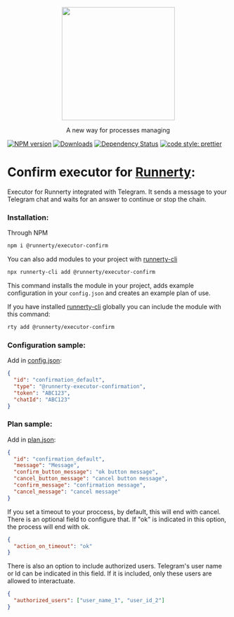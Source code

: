 <p align="center">
  <a href="http://runnerty.io">
    <img height="257" src="https://runnerty.io/assets/header/logo-stroked.png">
  </a>
  <p align="center">A new way for processes managing</p>
</p>

[![NPM version][npm-image]][npm-url] [![Downloads][downloads-image]][npm-url] [![Dependency Status][david-badge]][david-badge-url]
<a href="#badge">
<img alt="code style: prettier" src="https://img.shields.io/badge/code_style-prettier-ff69b4.svg">
</a>

# Confirm executor for [Runnerty]:

Executor for Runnerty integrated with Telegram. It sends a message to your Telegram chat and waits for an answer to continue or stop the chain.

### Installation:

Through NPM

```bash
npm i @runnerty/executor-confirm
```

You can also add modules to your project with [runnerty-cli]

```bash
npx runnerty-cli add @runnerty/executor-confirm
```

This command installs the module in your project, adds example configuration in your `config.json` and creates an example plan of use.

If you have installed [runnerty-cli] globally you can include the module with this command:

```bash
rty add @runnerty/executor-confirm
```

### Configuration sample:

Add in [config.json]:

```json
{
  "id": "confirmation_default",
  "type": "@runnerty-executor-confirmation",
  "token": "ABC123",
  "chatId": "ABC123"
}
```

### Plan sample:

Add in [plan.json]:

```json
{
  "id": "confirmation_default",
  "message": "Message",
  "confirm_button_message": "ok button message",
  "cancel_button_message": "cancel button message",
  "confirm_message": "confirmation message",
  "cancel_message": "cancel message"
}
```

If you set a timeout to your proccess, by default, this will end with cancel. There is an optional field to configure that. If "ok" is indicated in this option, the process will end with ok.

```json
{
  "action_on_timeout": "ok"
}
```

There is also an option to include authorized users. Telegram's user name or Id can be indicated in this field. If it is included, only these users are allowed to interactuate.

```json
{
  "authorized_users": ["user_name_1", "user_id_2"]
}
```

[runnerty]: http://www.runnerty.io
[downloads-image]: https://img.shields.io/npm/dm/@runnerty/executor-confirmation.svg
[npm-url]: https://www.npmjs.com/package/@runnerty/executor-confirmation
[npm-image]: https://img.shields.io/npm/v/@runnerty/executor-confirmation.svg
[david-badge]: https://david-dm.org/runnerty/executor-confirmation.svg
[david-badge-url]: https://david-dm.org/runnerty/executor-confirmation
[config.json]: http://docs.runnerty.io/config/
[plan.json]: http://docs.runnerty.io/plan/
[runnerty-cli]: https://www.npmjs.com/package/runnerty-cli
